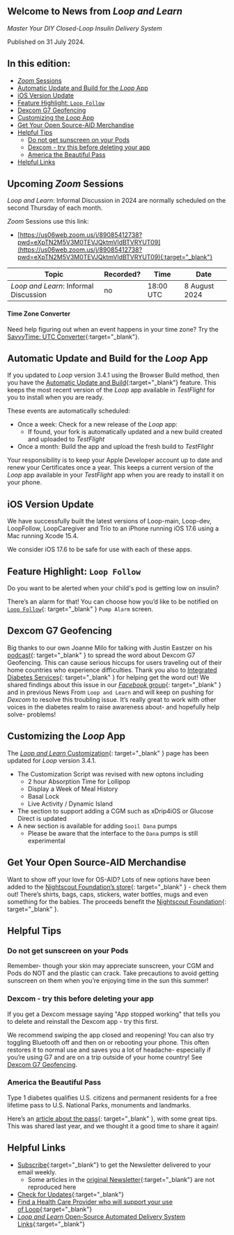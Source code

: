 ## Welcome to News from&nbsp;_<span translate="no">Loop and Learn</span>_

_Master Your DIY Closed-Loop Insulin Delivery System_

Published on 31 July 2024.

## In this edition:

* [*Zoom* Sessions](#upcoming-zoom-sessions)
* [Automatic Update and Build for the *Loop* App](#automatic-update-and-build-for-the-loop-app)
* [iOS Version Update](#ios-version-update)
* [Feature Highlight: `Loop Follow`](#feature-highlight-loop-follow)
* [Dexcom G7 Geofencing](#dexcom-g7-geofencing)
* [Customizing the *Loop* App](#customizing-the-loop-app)
* [Get Your Open Source-AID Merchandise](#get-your-open-source-aid-merchandise)
* [Helpful Tips](#helpful-tips)
    * [Do not get sunscreen on your Pods](#do-not-get-sunscreen-on-your-pods)
    * [Dexcom - try this before deleting your app](#dexcom---try-this-before-deleting-your-app)
    * [America the Beautiful Pass](#america-the-beautiful-pass)
* [Helpful Links](#helpful-links)

## Upcoming *Zoom* Sessions

_<span translate="no">Loop and Learn</span>_: Informal Discussion in 2024 are normally scheduled on the second Thursday of each month.

*Zoom* Sessions use this link:

* [https://us06web.zoom.us/j/89085412738?pwd=eXpTN2M5V3M0TEVJQktmVldBTVRYUT09](https://us06web.zoom.us/j/89085412738?pwd=eXpTN2M5V3M0TEVJQktmVldBTVRYUT09){:target="_blank"}

| Topic | Recorded? | Time | Date |
| - | - | - | - |
| _<span translate="no">Loop and Learn</span>_: Informal Discussion | no | 18:00 UTC | 8 August 2024 |

#### Time Zone Converter

Need help figuring out when an event happens in your time zone? Try the [SavvyTime: UTC Converter](https://savvytime.com/converter/utc){:target="_blank"}.

## Automatic Update and Build for the *Loop* App

If you updated to *Loop* version 3.4.1 using the Browser Build method, then you have the [Automatic Update and Build](https://loopkit.github.io/loopdocs/gh-actions/automatic/){:target="_blank"} feature. This keeps the most recent version of the *Loop* app available in *TestFlight* for you to install when you are ready.

These events are automatically scheduled:

* Once a week: Check for a new release of the *Loop* app:
    * If found, your fork is automatically updated and a new build created and uploaded to *TestFlight*
* Once a month: Build the app and upload the fresh build to *TestFlight*

Your responsibility is to keep your Apple Developer account up to date and renew your Certificates once a year. This keeps a current version of the *Loop* app available in your *TestFlight* app when you are ready to install it on your phone.

## iOS Version Update

We have successfully built the latest versions of Loop-main, Loop-dev, LoopFollow,
LoopCaregiver and Trio to an iPhone running iOS 17.6 using a Mac running Xcode 15.4.

We consider iOS 17.6 to be safe for use with each of these apps.

## Feature Highlight: `Loop Follow`

Do you want to be alerted when your child's pod is getting low on insulin?

There’s an alarm for that! You can choose how you’d like to be notified on [`Loop Follow`](https://www.loopandlearn.org/loop-follow/){: target="_blank" } `Pump Alarm` screen.

## Dexcom G7 Geofencing

Big thanks to our own Joanne Milo for talking with Justin Eastzer on his [podcast](https://www.youtube.com/watch?v=Feh9N5j6vXU){: target="_blank" } to spread the word about Dexcom G7 Geofencing. This can cause serious hiccups for users traveling out of their home countries who experience difficulties. Thank you also to [Integrated Diabetes Services](https://integrateddiabetes.com/international-travel-with-dexcom-g7){: target="_blank" } for helping get the word out! We shared findings about this issue in our [*Facebook* group](https://www.facebook.com/groups/LOOPandLEARN/posts/3758010451122098){: target="_blank" } and in previous News From `Loop and Learn` and will keep on pushing for *Dexcom* to resolve this troubling issue.  It’s really great to work with other voices in the diabetes realm to raise awareness about- and hopefully help solve- problems! 

## Customizing the *Loop* App

The&nbsp;[_<span translate="no">Loop and Learn</span>_&nbsp;Customization](https://www.loopandlearn.org/custom-code/){: target="_blank" } page has been updated for *Loop* version 3.4.1.

* The Customization Script was revised with new optons including
    * 2 hour Absorption Time for Lollipop
    * Display a Week of Meal History
    * Basal Lock
    * Live Activity / Dynamic Island
* The section to support adding a CGM such as xDrip4iOS or Glucose Direct is updated
* A new section is available for adding `Sooil Dana` pumps
    * Please be aware that the interface to the `Dana` pumps is still experimental

## Get Your Open Source-AID Merchandise

Want to show off your love for OS-AID? Lots of new options have been added to the [Nightscout Foundation’s store](https://nightscoutfoundation.myspreadshop.com/all){: target="_blank" } - check them out! There’s shirts, bags, caps, stickers, water bottles, mugs and even something for the babies. The proceeds benefit the [Nightscout Foundation](https://www.nightscoutfoundation.org/){: target="_blank" }.

## Helpful Tips

### Do not get sunscreen on your Pods

Remember- though your skin may appreciate sunscreen, your CGM and Pods do NOT and the plastic can crack. Take precautions to avoid getting sunscreen on them when you’re enjoying time in the sun this summer!

### Dexcom - try this before deleting your app

If you get a Dexcom message saying "App stopped working" that tells you to delete and reinstall the Dexcom app - try this first.

We recommend swiping the app closed and reopening! You can also try toggling Bluetooth off and then on or rebooting your phone. This often restores it to normal use and saves you a lot of headache- especially if you’re using G7 and are on a trip outside of your home country! See [Dexcom G7 Geofencing](#dexcom-g7-geofencing).

### America the Beautiful Pass

Type 1 diabetes qualifies U.S. citizens and permanent residents for a free lifetime pass to U.S. National Parks, monuments and landmarks.

Here’s an [article about the pass](https://diatribe.org/lifestyle/how-get-free-lifetime-national-parks-pass){: target="_blank" }, with some great tips. This was shared last year, and we thought it a good time to share it again!

## Helpful Links

* [Subscribe](https://www.loopandlearn.org/newsletter-signup/){:target="_blank"} to get the Newsletter delivered to your email weekly.
    * Some articles in the [original Newsletter](https://www.loopandlearn.org/2022/10/19/loop-and-learn-newsletter/){:target="_blank"} are not reproduced here
* [Check for Updates](https://www.loopandlearn.org/version-updates/){:target="_blank"}
* [Find a Health Care Provider who will support your use of&nbsp;<span translate="no">Loop</span>](https://www.loopandlearn.org/hcp-recommendations/){:target="_blank"}
* [_<span translate="no">Loop and Learn</span>_&nbsp;Open-Source Automated Delivery System Links](https://www.loopandlearn.org/resources/#os-aid){:target="_blank"}
